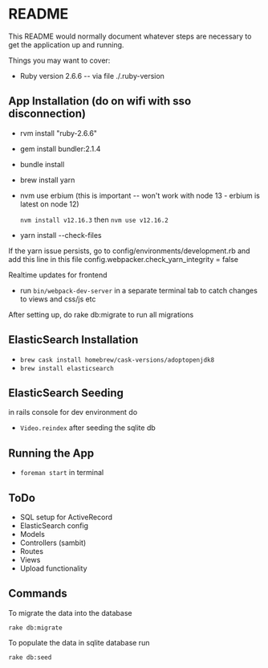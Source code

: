 # README

This README would normally document whatever steps are necessary to get the
application up and running.

Things you may want to cover:

* Ruby version
2.6.6 -- via file ./.ruby-version

## App Installation (do on wifi with sso disconnection)

- rvm install "ruby-2.6.6"
- gem install bundler:2.1.4
- bundle install
- brew install yarn
- nvm use erbium (this is important -- won't work with node 13 - erbium is latest on node 12)
  
  ``nvm install v12.16.3`` then ``nvm use v12.16.2``
- yarn install --check-files

If the yarn issue persists,
go to config/environments/development.rb
and add this line in this file 
config.webpacker.check_yarn_integrity = false

Realtime updates for frontend
- run `bin/webpack-dev-server` in a separate terminal tab to catch changes to views and css/js etc


After setting up, do
rake db:migrate
to run all migrations

## ElasticSearch Installation

- `brew cask install homebrew/cask-versions/adoptopenjdk8`
- `brew install elasticsearch`

## ElasticSearch Seeding
in rails console for dev environment do
- `Video.reindex` after seeding the sqlite db

## Running the App
- `foreman start` in terminal

## ToDo

- SQL setup for ActiveRecord
- ElasticSearch config
- Models
- Controllers (sambit)
- Routes
- Views
- Upload functionality

## Commands
To migrate the data into the database

`rake db:migrate`

To populate the data in sqlite database run

`rake db:seed`